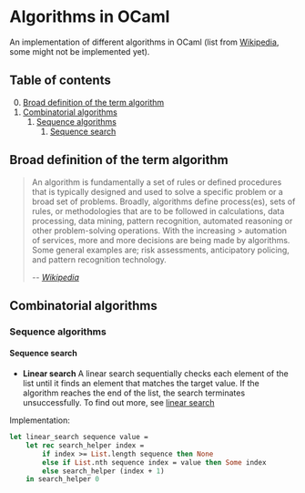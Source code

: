 
# Algorithms in OCaml

An implementation of different algorithms in OCaml (list from [Wikipedia](https://en.wikipedia.org/wiki/List_of_algorithms), some might not be implemented yet).

## Table of contents
0. [Broad definition of the term algorithm](#broad_definition_of-the_term_algorithm)
1. [Combinatorial algorithms](#combinatorial_algorithms)
   1. [Sequence algorithms](#sequence_algorithms)
      1. [Sequence search](#sequence_search)

## Broad definition of the term algorithm

> An algorithm is fundamentally a set of rules or defined procedures that is typically designed and used to solve a specific problem or a broad set of problems.
> Broadly, algorithms define process(es), sets of rules, or methodologies that are to be followed in calculations, data processing, data mining, pattern recognition, automated reasoning or other problem-solving operations. With the increasing > automation of services, more and more decisions are being made by algorithms. Some general examples are; risk assessments, anticipatory policing, and pattern recognition technology.
> 
> -- <cite>[Wikipedia](https://en.wikipedia.org/wiki/List_of_algorithms#Broad_definition_of_the_term_algorithm)</cite>

## Combinatorial algorithms

### Sequence algorithms

#### Sequence search
- <a name="linear_search"></a><b>Linear search</b>
A linear search sequentially checks each element of the list until it finds an element that matches the target value. If the algorithm reaches the end of the list, the search terminates unsuccessfully.
To find out more, see [linear search](https://github.com/Kresqle/ocaml-algos/tree/main/Combinatorial%20algorithms/Sequence%20algorithms/Sequence%20search#linear-search)

Implementation:
```ocaml
let linear_search sequence value =
    let rec search_helper index =
        if index >= List.length sequence then None
        else if List.nth sequence index = value then Some index
        else search_helper (index + 1)
    in search_helper 0
```
